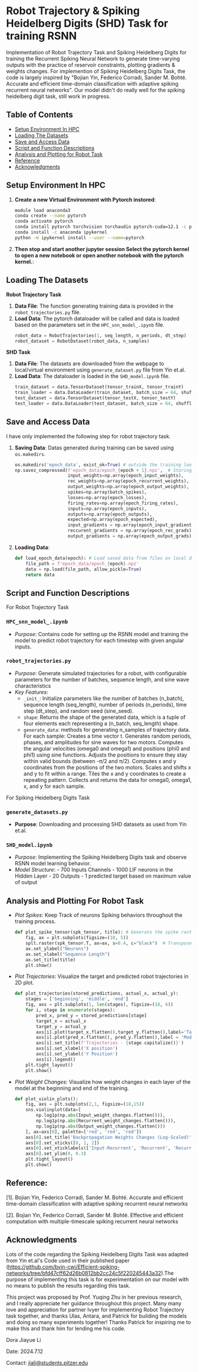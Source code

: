 # Robot Trajectory & Spiking Heidelberg Digits (SHD) Task for training RSNN
Implementation of Robot Trajectory Task and Spiking Heidelberg Digits for training the Recurrent Spiking Neural Network to generate time-varying outputs with the practice of reservoir constraints, plotting gradients & weights changes. For implemention of Spiking Heidelberg Digits Task, the code is largely inspired by "Bojian Yin, Federico Corradi, Sander M. Bohté. Accurate and efficient time-domain classification with adaptive spiking recurrent neural networks". Our model didn't do really well for the spiking heidelberg digit task, still work in progress. 


## Table of Contents

- [Setup Environment In HPC](#setup-environment-in-hpc)
- [Loading The Datasets](#loading-the-datasets)
- [Save and Access Data](#save-and-access-data)
- [Script and Function Descriptions](#script-and-function-descriptions)
- [Analysis and Plotting for Robot Task](#analysis-and-plotting-for-robot-task)
- [Reference](#reference)
- [Acknowledgments](#acknowledgments)


## Setup Environment In HPC

1. **Create a new Virtual Environment with Pytorch instored**:
    ```bash
    module load anaconda3
    conda create --name pytorch
    conda activate pytorch
    conda install pytorch torchvision torchaudio pytorch-cuda=12.1 -c pytorch -c nvidia
    conda install -c anaconda ipykernel
    python -m ipykernel install --user --name=pytorch
    ```

2. **Then stop and start another jupyter session
Select the pytorch kernel to open a new notebook or open another notebook with the pytorch kernel.**:



## Loading The Datasets

**Robot Trajectory Task**
1. **Data File**: The function generating training data is provided in the `robot_trajectories.py` file.  
2. **Load Data**: The pytorch dataloader will be called and data is loaded based on the parameters set in the `HPC_snn_model_.ipynb` file.
    ```python
    robot_data = RobotTrajectories(1, seq_length, n_periods, dt_step) 
    robot_dataset = RobotDataset(robot_data, n_samples)
    ```
**SHD Task**
1. **Data File**: The datasets are downloaded from the webpage to local/virtual environment using `generate_dataset.py` file from Yin et.al.
2. **Load Data**: The dataloader is loaded in the `SHD_model.ipynb` file.
    ```python
    train_dataset = data.TensorDataset(tensor_trainX, tensor_trainY)
    train_loader = data.DataLoader(train_dataset, batch_size = 64, shuffle=True)
    test_dataset = data.TensorDataset(tensor_testX, tensor_testY)
    test_loader = data.DataLoader(test_dataset, batch_size = 64, shuffle=False)
    ```

## Save and Access Data
I have only implemented the following step for robot trajectory task.
1. **Saving Data**: Datas generated during training can be saved using `os.makedirs`.
    ```python
    os.makedirs('epoch_data', exist_ok=True) # outside the training loop
    np.savez_compressed(f'epoch_data/epoch_{epoch + 1}.npz',  # Storing all the data as npz file for each epoch inside the training loop
                        input_weights=np.array(epoch_input_weights),
                        rec_weights=np.array(epoch_recurrent_weights),
                        output_weights=np.array(epoch_output_weights),
                        spikes=np.array(batch_spikes),
                        losses=np.array(epoch_losses),
                        firing_rates=np.array(epoch_firing_rates),
                        inputs=np.array(epoch_inputs),
                        outputs=np.array(epoch_outputs),
                        expected=np.array(epoch_expected),
                        input_gradients = np.array(epoch_input_gradients),
                        reccurent_gradients = np.array(epoch_rec_grads),
                        output_gradients = np.array(epoch_output_grads))
    ```

2. **Loading Data**:
    ```python
    def load_epoch_data(epoch): # Load saved data from files on local directory
        file_path = f'epoch_data/epoch_{epoch}.npz'
        data = np.load(file_path, allow_pickle=True)
        return data
    ```


## Script and Function Descriptions
For Robot Trajectory Task
### `HPC_snn_model_.ipynb` 

- *Purpose*: Contains code for setting up the RSNN model and training the model to predict robot trajectory for each timestep with given angular inputs.


### `robot_trajectories.py`

- *Purpose*: Generate simulated trajectories for a robot, with configurable parameters for the number of batches, sequence length, and sine wave characteristics
- *Key Features*:
  - `_init_`: Initialize parameters like the number of batches (n_batch), sequence length (seq_length), number of periods (n_periods), time step (dt_step), and random seed (sine_seed).
  - `shape`: Returns the shape of the generated data, which is a tuple of four elements each representing a (n_batch, seq_length) shape.
  - `generate_data`: methods for generating n_samples of trajectory data.
        For each sample: Creates a time vector t. Generates random periods, phases, and amplitudes for sine waves for two motors.
        Computes the angular velocities (omega0 and omega1) and positions (phi0 and phi1) using sine functions.
        Adjusts the positions to ensure they stay within valid bounds (between -π/2 and π/2).
        Computes x and y coordinates from the positions of the two motors.
        Scales and shifts x and y to fit within a range.
        Tiles the x and y coordinates to create a repeating pattern.
        Collects and returns the data for omega0, omega1, x, and y for each sample.

For Spiking Heidelberg Digits Task
### `generate_datasets.py`

- **Purpose**: Downloading and processing SHD datasets as used from Yin et.al.

### `SHD_model.ipynb`
- *Purpose*: Implementing the Spiking Heidelberg Digits task and observe RSNN model learning behavior.
- *Model Structure*:
      - 700 Inputs Channels
      - 1000 LIF neurons in the Hidden Layer
      - 20 Outputs
      - 1 predicted target based on maximum value of output



## Analysis and Plotting For Robot Task

- *Plot Spikes*: Keep Track of neurons Spiking behaviors throughout the training process.
    ```python
    def plot_spike_tensor(spk_tensor, title): # Generate the spike raster plot
        fig, ax = plt.subplots(figsize=(10, 5))
        splt.raster(spk_tensor.T, ax=ax, s=0.4, c="black")  # Transpose to align with neurons on y-axis
        ax.set_ylabel("Neurons")
        ax.set_xlabel("Sequence Length")
        ax.set_title(title)
        plt.show()
    ```

- *Plot Trajectories*: Visualize the target and predicted robot trajectories in 2D plot. 
    ```python
    def plot_trajectories(stored_predictions, actual_x, actual_y):
        stages = ['beginning', 'middle', 'end']
        fig, axs = plt.subplots(1, len(stages), figsize=(18, 6))
        for i, stage in enumerate(stages):
            pred_x, pred_y = stored_predictions[stage]
            target_x = actual_x
            target_y = actual_y
            axs[i].plot(target_x.flatten(),target_y.flatten(),label='Target trajectories', color='blue')
            axs[i].plot(pred_x.flatten(), pred_y.flatten(),label = 'Model Predict Trajectories', linestyle='dashed', color = 'blue')
            axs[i].set_title(f'Trajectories - {stage.capitalize()}')
            axs[i].set_xlabel('X position')
            axs[i].set_ylabel('Y Position')
            axs[i].legend()
        plt.tight_layout()
        plt.show()
    ```
    
- *Plot Weight Changes*: Visualize how weight changes in each layer of the model at the beginning and end of the training.
    ```python
    def plot_violin_plots():
        fig, axs = plt.subplots(2,1, figsize=(18,15))
        sns.violinplot(data=[
            np.log1p(np.abs(Input_weight_changes.flatten())),
            np.log1p(np.abs(Recurrent_weight_changes.flatten())),
            np.log1p(np.abs(Output_weight_changes.flatten()))
        ], ax=axs[0], palette=['red', 'red', 'red'])
        axs[0].set_title('Backpropagation Weights Changes (Log-Scaled)', fontsize =20)
        axs[0].set_xticks([0, 1, 2])
        axs[0].set_xticklabels(['Input-Recurrent', 'Recurrent', 'Recurrent-Output'], fontsize =20)
        axs[0].set_ylim(0, 0.3)
        plt.tight_layout()
        plt.show()
    ```

## Reference:
[1]. Bojian Yin, Federico Corradi, Sander M. Bohté. Accurate and efficient time-domain classification with adaptive spiking recurrent neural networks

[2]. Bojian Yin, Federico Corradi, Sander M. Bohté. Effective and efficient computation with multiple-timescale spiking recurrent neural networks


## Acknowledgments
Lots of the code regarding the Spiking Heidelberg Digits Task was adapted from Yin et.al's Code used in their published paper (https://github.com/byin-cwi/Efficient-spiking-networks/tree/bfd47cff62d26b0812bb2cc24c5f220245443a32).The purpose of implementing this task is for experimentation on our model with no means to publish the results regarding this task.  

This project was proposed by Prof. Yuqing Zhu in her previous research, and I really appreciate her guidance throughout this project. Many many love and appreciation for partner Ivyer for implementing Robot Trajectory task together, and thanks Ulas, Antara, and Patrick for building the models and doing so many experiments together! Thanks Patrick for inspiring me to make this and thank him for lending me his code.

Dora Jiayue Li

Date: 2024.7.12

Contact: jiali@students.pitzer.edu 
